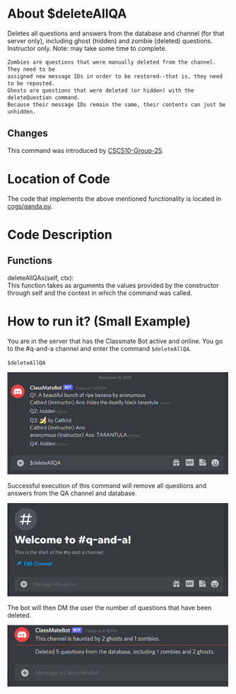 # About $deleteAllQA

Deletes all questions and answers from the database and channel (for that server only), including ghost (hidden) and zombie (deleted) questions. Instructor only. Note: may take some time to complete.

```
Zombies are questions that were manually deleted from the channel. They need to be
assigned new message IDs in order to be restored--that is, they need to be reposted.
Ghosts are questions that were deleted (or hidden) with the deleteQuestion command.
Because their message IDs remain the same, their contents can just be unhidden.
```

## Changes

This command was introduced by [CSC510-Group-25](https://github.com/CSC510-Group-25/ClassMateBot/).

# Location of Code
The code that implements the above mentioned functionality is located in [cogs/qanda.py](https://github.com/CSC510-Group-25/ClassMateBot/blob/main/cogs/qanda.py).

# Code Description
## Functions
deleteAllQAs(self, ctx): <br>
This function takes as arguments the values provided by the constructor through self and the context in which the command was called.

# How to run it? (Small Example)
You are in the server that has the Classmate Bot active and online. You go to
the #q-and-a channel and enter the command `$deleteAllQA`.

`$deleteAllQA`

<img src="https://github.com/CSC510-Group-25/ClassMateBot/blob/group25-command-docs/data/proj3media/deleteAllQA/deleteall1.png?raw=true" width="500">

Successful execution of this command will remove all questions and answers from the QA channel and database.

<img src="https://github.com/CSC510-Group-25/ClassMateBot/blob/group25-command-docs/data/proj3media/deleteAllQA/deleteall2.png?raw=true" width="500">

The bot will then DM the user the number of questions that have been deleted.

<img src="https://github.com/CSC510-Group-25/ClassMateBot/blob/group25-command-docs/data/proj3media/deleteAllQA/deleteall3.png?raw=true" width="500">
